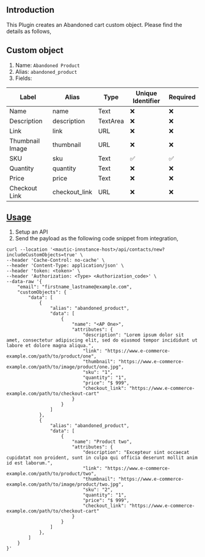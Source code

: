 Introduction
------------

This Plugin creates an Abandoned cart custom object. Please find the details as follows,

## Custom object

1. Name: `Abandoned Product`
2. Alias: `abandoned_product`
3. Fields:

| Label           | Alias         | Type     | Unique Identifier  | Required           | 
|-----------------|---------------|----------|--------------------|--------------------|
| Name            | name          | Text     | :x:                | :x:                |
| Description     | description   | TextArea | :x:                | :x:                |
| Link            | link          | URL      | :x:                | :x:                |
| Thumbnail Image | thumbnail     | URL      | :x:                | :x:                |
| SKU             | sku           | Text     | :white_check_mark: | :white_check_mark: |
| Quantity        | quantity      | Text     | :x:                | :x:                |
| Price           | price         | Text     | :x:                | :x:                |
| Checkout Link   | checkout_link | URL      | :x:                | :x:                | 

## [Usage](#usage)

1. Setup an API
2. Send the payload as the following code snippet from integration,
```curl
curl --location '<mautic-innstance-host>/api/contacts/new?includeCustomObjects=true' \
--header 'Cache-Control: no-cache' \
--header 'Content-Type: application/json' \
--header 'token: <token>' \
--header 'Authorization: <Type> <Authorization_code>' \
--data-raw '{
    "email": "firstname_lastname@example.com",
    "customObjects": {
        "data": [
            {
                "alias": "abandoned_product",
                "data": [
                    {
                        "name": "<AP One>",
                        "attributes": {
                            "description": "Lorem ipsum dolor sit amet, consectetur adipiscing elit, sed do eiusmod tempor incididunt ut labore et dolore magna aliqua.",
                            "link": "https://www.e-commerce-example.com/path/to/product/one",
                            "thumbnail": "https://www.e-commerce-example.com/path/to/image/product/one.jpg",
                            "sku": "1",
                            "quantity": "1",
                            "price": "$ 999",
                            "checkout_link": "https://www.e-commerce-example.com/path/to/checkout-cart"
                        }
                    }
                ]
            },
            {
                "alias": "abandoned_product",
                "data": [
                    {
                        "name": "Product two",
                        "attributes": {
                            "description": "Excepteur sint occaecat cupidatat non proident, sunt in culpa qui officia deserunt mollit anim id est laborum.",
                            "link": "https://www.e-commerce-example.com/path/to/product/two",
                            "thumbnail": "https://www.e-commerce-example.com/path/to/image/product/two.jpg",
                            "sku": "2",
                            "quantity": "1",
                            "price": "$ 999",
                            "checkout_link": "https://www.e-commerce-example.com/path/to/checkout-cart"
                        }
                    }
                ]
            },
        ]
    }
}'
```